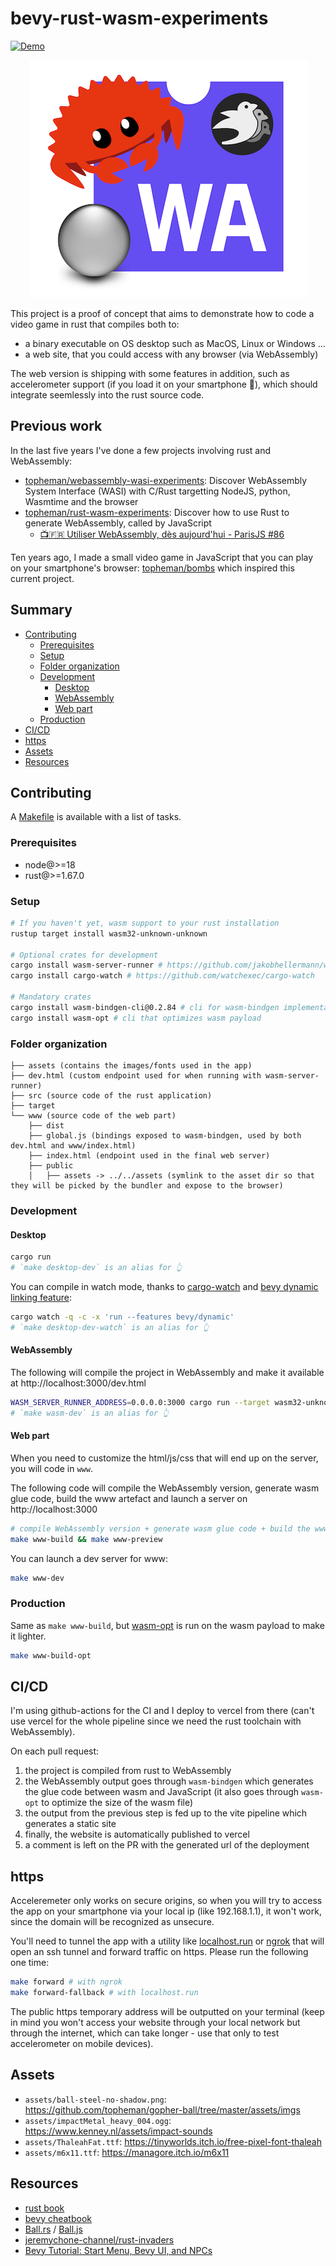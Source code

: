 # bevy-rust-wasm-experiments

[![Demo](https://img.shields.io/badge/demo-online-blue.svg)](https://bevy-rust-wasm-experiments.vercel.app/)

<p style="text-align:center;"><a href="https://bevy-rust-wasm-experiments.vercel.app/"><img src="www/public/bevy-rust-wasm-experiments-logo-445x380.png" /></a></p>

This project is a proof of concept that aims to demonstrate how to code a video game in rust that compiles both to:

- a binary executable on OS desktop such as MacOS, Linux or Windows ...
- a web site, that you could access with any browser (via WebAssembly)

The web version is shipping with some features in addition, such as accelerometer support (if you load it on your smartphone 📱), which should integrate seemlessly into the rust source code.

## Previous work

In the last five years I've done a few projects involving rust and WebAssembly:

- [topheman/webassembly-wasi-experiments](https://github.com/topheman/webassembly-wasi-experiments): Discover WebAssembly System Interface (WASI) with C/Rust targetting NodeJS, python, Wasmtime and the browser
- [topheman/rust-wasm-experiments](https://github.com/topheman/rust-wasm-experiments): Discover how to use Rust to generate WebAssembly, called by JavaScript
  - [📺🇫🇷 Utiliser WebAssembly, dès aujourd'hui - ParisJS #86](https://www.youtube.com/watch?v=F3wOfWIFzVc&list=PLWhFHBFsRtquZ6hVXVjXmJ-l51ZXuSBtb)

Ten years ago, I made a small video game in JavaScript that you can play on your smartphone's browser: [topheman/bombs](https://topheman.github.io/bombs/) which inspired this current project.

## Summary

- [Contributing](#contributing)
  - [Prerequisites](#prerequisites)
  - [Setup](#setup)
  - [Folder organization](#folder-organization)
  - [Development](#development)
    - [Desktop](#desktop)
    - [WebAssembly](#webassembly)
    - [Web part](#web-part)
  - [Production](#production)
- [CI/CD](#cicd)
- [https](#https)
- [Assets](#assets)
- [Resources](#resources)

## Contributing

A [Makefile](Makefile) is available with a list of tasks.

### Prerequisites

- node@>=18
- rust@>=1.67.0

### Setup

```sh
# If you haven't yet, wasm support to your rust installation
rustup target install wasm32-unknown-unknown

# Optional crates for development
cargo install wasm-server-runner # https://github.com/jakobhellermann/wasm-server-runner
cargo install cargo-watch # https://github.com/watchexec/cargo-watch

# Mandatory crates
cargo install wasm-bindgen-cli@0.2.84 # cli for wasm-bindgen implementation shipped in Cargo.toml
cargo install wasm-opt # cli that optimizes wasm payload
```

### Folder organization

```
├── assets (contains the images/fonts used in the app)
├── dev.html (custom endpoint used for when running with wasm-server-runner)
├── src (source code of the rust application)
├── target
└── www (source code of the web part)
    ├── dist
    ├── global.js (bindings exposed to wasm-bindgen, used by both dev.html and www/index.html)
    ├── index.html (endpoint used in the final web server)
    ├── public
    │   ├── assets -> ../../assets (symlink to the asset dir so that they will be picked by the bundler and expose to the browser)
```

### Development

#### Desktop

```sh
cargo run
# `make desktop-dev` is an alias for 👆
```

You can compile in watch mode, thanks to [cargo-watch](https://github.com/watchexec/cargo-watch) and [bevy dynamic linking feature](https://bevy-cheatbook.github.io/setup/bevy-config.html#dynamic-linking):

```sh
cargo watch -q -c -x 'run --features bevy/dynamic'
# `make desktop-dev-watch` is an alias for 👆
```

#### WebAssembly

The following will compile the project in WebAssembly and make it available at http://localhost:3000/dev.html

```sh
WASM_SERVER_RUNNER_ADDRESS=0.0.0.0:3000 cargo run --target wasm32-unknown-unknown
# `make wasm-dev` is an alias for 👆
```

#### Web part

When you need to customize the html/js/css that will end up on the server, you will code in `www`.

The following code will compile the WebAssembly version, generate wasm glue code, build the www artefact and launch a server on http://localhost:3000

```sh
# compile WebAssembly version + generate wasm glue code + build the www artefact + launch a server
make www-build && make www-preview
```

You can launch a dev server for www:

```sh
make www-dev
```

### Production

Same as `make www-build`, but [wasm-opt](https://lib.rs/crates/wasm-opt) is run on the wasm payload to make it lighter.

```sh
make www-build-opt
```

## CI/CD

I'm using github-actions for the CI and I deploy to vercel from there (can't use vercel for the whole pipeline since we need the rust toolchain with WebAssembly).

On each pull request:

1. the project is compiled from rust to WebAssembly
2. the WebAssembly output goes through `wasm-bindgen` which generates the glue code between wasm and JavaScript (it also goes through `wasm-opt` to optimize the size of the wasm file)
2. the output from the previous step is fed up to the vite pipeline which generates a static site
4. finally, the website is automatically published to vercel
5. a comment is left on the PR with the generated url of the deployment

## https

Acceleremeter only works on secure origins, so when you will try to access the app on your smartphone via your local ip (like 192.168.1.1), it won't work, since the domain will be recognized as unsecure.

You'll need to tunnel the app with a utility like [localhost.run](https://localhost.run/) or [ngrok](https://ngrok.com) that will open an ssh tunnel and forward traffic on https. Please run the following one time:

```sh
make forward # with ngrok
make forward-fallback # with localhost.run
```

The public https temporary address will be outputted on your terminal (keep in mind you won't access your website through your local network but through the internet, which can take longer - use that only to test accelerometer on mobile devices).

## Assets

- `assets/ball-steel-no-shadow.png`: https://github.com/topheman/gopher-ball/tree/master/assets/imgs
- `assets/impactMetal_heavy_004.ogg`: https://www.kenney.nl/assets/impact-sounds
- `assets/ThaleahFat.ttf`: https://tinyworlds.itch.io/free-pixel-font-thaleah
- `assets/m6x11.ttf`: https://managore.itch.io/m6x11

## Resources

- [rust book](https://doc.rust-lang.org/stable/book/)
- [bevy cheatbook](https://bevy-cheatbook.github.io)
- [Ball.rs](https://github.com/topheman/rust-wasm-experiments/blob/master/crate/src/ball.rs) / [Ball.js](https://github.com/topheman/Ball.js)
- [jeremychone-channel/rust-invaders](https://github.com/jeremychone-channel/rust-invaders)
- [Bevy Tutorial: Start Menu, Bevy UI, and NPCs](https://www.youtube.com/watch?v=qbeu0Mw1HLY&list=PLT_D88-MTFOOh_S9YifHfo6KETvEmRmYh&index=7)
